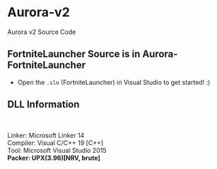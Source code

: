# Aurora-v2
Aurora v2 Source Code

## FortniteLauncher Source is in Aurora-FortniteLauncher
- Open the `.sln` (FortniteLauncher) in Visual Studio to get started! :)

## DLL Information

<br>

Linker: Microsoft Linker 14 <br>
Compiler: Visual C/C++ 19 [C++] <br>
Tool: Microsoft Visual Studio 2015 <br>
**Packer: UPX(3.96)[NRV, brute]** <br>
